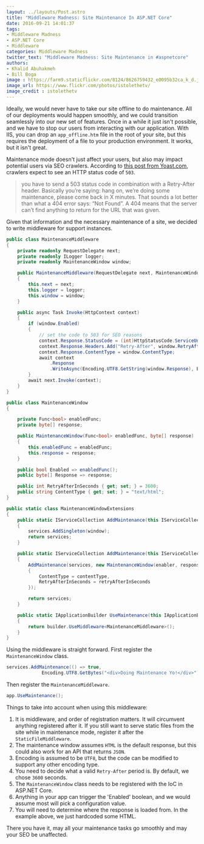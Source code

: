 ```yaml
---
layout: ../layouts/Post.astro
title: "Middleware Madness: Site Maintenance In ASP.NET Core"
date: 2016-09-21 14:01:37
tags:
- Middleware Madness
- ASP.NET Core
- Middleware
categories: Middleware Madness
twitter_text: "Middleware Madness: Site Maintenance in #aspnetcore"
authors:
- Khalid Abuhakmeh
- Bill Boga
image : https://farm9.staticflickr.com/8124/8626759432_e0095b32ca_k_d.jpg
image_url: https://www.flickr.com/photos/istolethetv/
image_credit : istolethetv
---
```


Ideally, we would never have to take our site offline to do maintenance. All of our deployments would happen smoothly, and we could transition seamlessly into our new set of features. Once in a while it just isn't possible, and we have to stop our users from interacting with our application. With IIS, you can drop an `app_offline.htm` file in the root of your site, but this requires the deployment of a file to your production environment. It works, but it isn't great.

Maintenance mode doesn't just affect your users, but also may impact potential users via SEO crawlers. According to [this post from Yoast.com](https://yoast.com/http-503-site-maintenance-seo/), crawlers expect to see an HTTP status code of `503`.

> you have to send a 503 status code in combination with a Retry-After header. Basically you’re saying: hang on, we’re doing some maintenance, please come back in X minutes. That sounds a lot better than what a 404 error says: “Not Found”. A 404 means that the server can’t find anything to return for the URL that was given.

Given that information and the necessary maintenance of a site, we decided to write middleware for support instances.

```csharp
public class MaintenanceMiddleware
{
    private readonly RequestDelegate next;
    private readonly ILogger logger;
    private readonly MaintenanceWindow window;

    public MaintenanceMiddleware(RequestDelegate next, MaintenanceWindow window, ILogger<MaintenanceMiddleware> logger)
    {
        this.next = next;
        this.logger = logger;
        this.window = window;
    }

    public async Task Invoke(HttpContext context)
    {
        if (window.Enabled)
        {
            // set the code to 503 for SEO reasons
            context.Response.StatusCode = (int)HttpStatusCode.ServiceUnavailable;
            context.Response.Headers.Add("Retry-After", window.RetryAfterInSeconds.ToString());
            context.Response.ContentType = window.ContentType;
            await context
                .Response
                .WriteAsync(Encoding.UTF8.GetString(window.Response), Encoding.UTF8);
        }
        await next.Invoke(context);
    }
}

public class MaintenanceWindow
{

    private Func<bool> enabledFunc;
    private byte[] response;

    public MaintenanceWindow(Func<bool> enabledFunc, byte[] response)
    {
        this.enabledFunc = enabledFunc;
        this.response = response;
    }

    public bool Enabled => enabledFunc();
    public byte[] Response => response;

    public int RetryAfterInSeconds { get; set; } = 3600;
    public string ContentType { get; set; } = "text/html";
}

public static class MaintenanceWindowExtensions
{
    public static IServiceCollection AddMaintenance(this IServiceCollection services, MaintenanceWindow window)
    {
        services.AddSingleton(window);
        return services;
    }

    public static IServiceCollection AddMaintenance(this IServiceCollection services, Func<bool> enabler, byte[] response, string contentType = "text/html", int retryAfterInSeconds = 3600)
    {
        AddMaintenance(services, new MaintenanceWindow(enabler, response)
        {
            ContentType = contentType,
            RetryAfterInSeconds = retryAfterInSeconds
        });

        return services;
    }

    public static IApplicationBuilder UseMaintenance(this IApplicationBuilder builder)
    {
        return builder.UseMiddleware<MaintenanceMiddleware>();
    }
}
```

Using the middleware is straight forward. First register the `MaintenanceWindow` class.

```csharp
services.AddMaintenance(() => true,
             Encoding.UTF8.GetBytes("<div>Doing Maintenance Yo!</div>"));
```

Then register the `MaintenanceMiddleware`.

```csharp
app.UseMaintenance();
```

Things to take into account when using this middleware:

1. It is middleware, and order of registration matters. It will circumvent anything registered after it. If you still want to serve static files from the site while in maintenance mode, register it after the `StaticFileMiddleware`.
2. The maintenance window assumes `HTML` is the default response, but this could also work for an API that returns `JSON`.
3. Encoding is assumed to be `UTF8`, but the code can be modified to support any other encoding type.
4. You need to decide what a valid `Retry-After` period is. By default, we chose `3600` seconds.
5. The `MaintenanceWindow` class needs to be registered with the IoC in ASP.NET Core.
6. Anything in your app can trigger the 'Enabled' boolean, and we would assume most will pick a configuration value.
7. You will need to determine where the response is loaded from. In the example above, we just hardcoded some HTML.

There you have it, may all your maintenance tasks go smoothly and may your SEO be unaffected.

